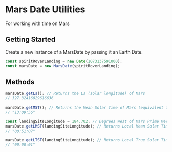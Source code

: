 # Mars Date Utilities

For working with time on Mars

## Getting Started

Create a new instance of a MarsDate by passing it an Earth Date.

```javascript
const spiritRoverLanding = new Date(1073137591000);
const marsDate = new MarsDate(spiritRoverLanding);
```

## Methods

```javascript
marsDate.getLs(); // Returns the Ls (solar longitude) of Mars
// 327.32416829616636

marsDate.getMST(); // Returns the Mean Solar Time of Mars (equivalent to Earth's UTC)
// "13:09:56"

const landingSiteLongitude = 184.702; // Degrees West of Mars Prime Meridien
marsDate.getLMST(landingSiteLongitude); // Returns Local Mean Solar Time at a specific longitude
// "00:51:07"

marsDate.getLTST(landingSiteLongitude); // Returns Local True Solar Time at a specific longitude
// "00:00:01"
```
